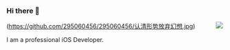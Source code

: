 ### Hi there 👋

<img align="right" src="https://github-readme-stats.vercel.app/api?username=295060456&show_icons=true&icon_color=0366d6&text_color=24292e&bg_color=ffffff&hide_title=true" />

(https://github.com/295060456/295060456/认清形势放弃幻想.jpg)

I am a professional iOS Developer.


